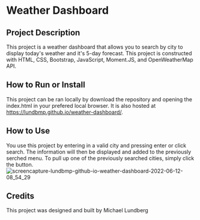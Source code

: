 # Weather Dashboard

## Project Description
This project is a weather dashboard that allows you to search by city to display today's weather and it's 5-day forecast. This project is constructed with HTML, CSS, Bootstrap, JavaScript, Moment.JS, and OpenWeatherMap API.

## How to Run or Install
This project can be ran locally by download the repository and opening the index.html in your prefered local browser. It is also hosted at https://lundbmp.github.io/weather-dashboard/.

## How to Use
You use this project by entering in a valid city and pressing enter or click search. The information will then be displayed and added to the previously serched menu. To pull up one of the previously searched cities, simply click the button.
![screencapture-lundbmp-github-io-weather-dashboard-2022-06-12-08_54_29](https://user-images.githubusercontent.com/35671768/173236675-bbcc1bfe-be33-4f24-b311-d056e39ba7d1.png)

## Credits
This project was designed and built by Michael Lundberg
